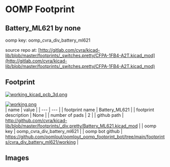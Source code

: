 # OOMP Footprint  
## Battery_ML621  by none  
  
oomp key: oomp_cvra_div_battery_ml621  
  
source repo at: [http://gitlab.com/cvra/kicad-lib/blob/master/footprints/_switches.pretty/CFPA-1FB4-A2T.kicad_mod](http://gitlab.com/cvra/kicad-lib/blob/master/footprints/_switches.pretty/CFPA-1FB4-A2T.kicad_mod)  
## Footprint  
  
[![working_kicad_pcb_3d.png](working_kicad_pcb_3d_600.png)](working_kicad_pcb_3d.png)  
  
[![working.png](working_600.png)](working.png)  
| name | value | 
| --- | --- | 
| footprint name | Battery_ML621 | 
| footprint description | None | 
| number of pads | 2 | 
| github path | http://github.com/cvra/kicad-lib/blob/master/footprints/_div.pretty/Battery_ML621.kicad_mod | 
| oomp key | oomp_cvra_div_battery_ml621 | 
| oomp bot github | https://github.com/oomlout/oomlout_oomp_footprint_bot/tree/main/footprints/cvra_div_battery_ml621/working | 
## Images  
